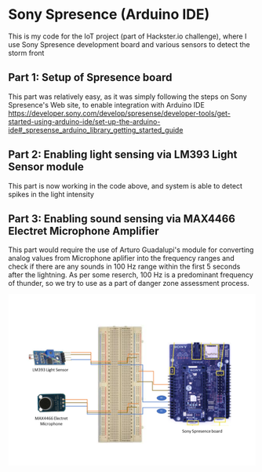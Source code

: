 # Sony Spresence (Arduino IDE)

This is my code for the IoT project (part of Hackster.io challenge), where I use Sony Spresence development board and various sensors to detect the storm front

## Part 1: Setup of Spresence board

This part was relatively easy, as it was simply following the steps on Sony Spresence's Web site, to enable integration with Arduino IDE
  https://developer.sony.com/develop/spresense/developer-tools/get-started-using-arduino-ide/set-up-the-arduino-ide#_spresense_arduino_library_getting_started_guide

## Part 2: Enabling light sensing via LM393 Light Sensor module

This part is now working in the code above, and system is able to detect spikes in the light intensity

## Part 3: Enabling sound sensing via MAX4466 Electret Microphone Amplifier

This part would require the use of Arturo Guadalupi's module for converting analog values from Microphone aplifier into the frequency ranges and check if there are any sounds in 100 Hz range within the first 5 seconds after the lightning. As per some reserch, 100 Hz is a predominant frequency of thunder, so we try to use as a part of danger zone assessment process.

![Schematics](https://github.com/LazaUK/SonySpresence-Arduino/blob/master/StormCatcher_Schematics.png)
